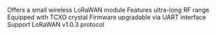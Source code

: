 Offers a small wireless LoRaWAN module
Features ultra-long RF range
Equipped with TCXO crystal
Firmware upgradable via UART interface
Support LoRaWAN v1.0.3 protocol
